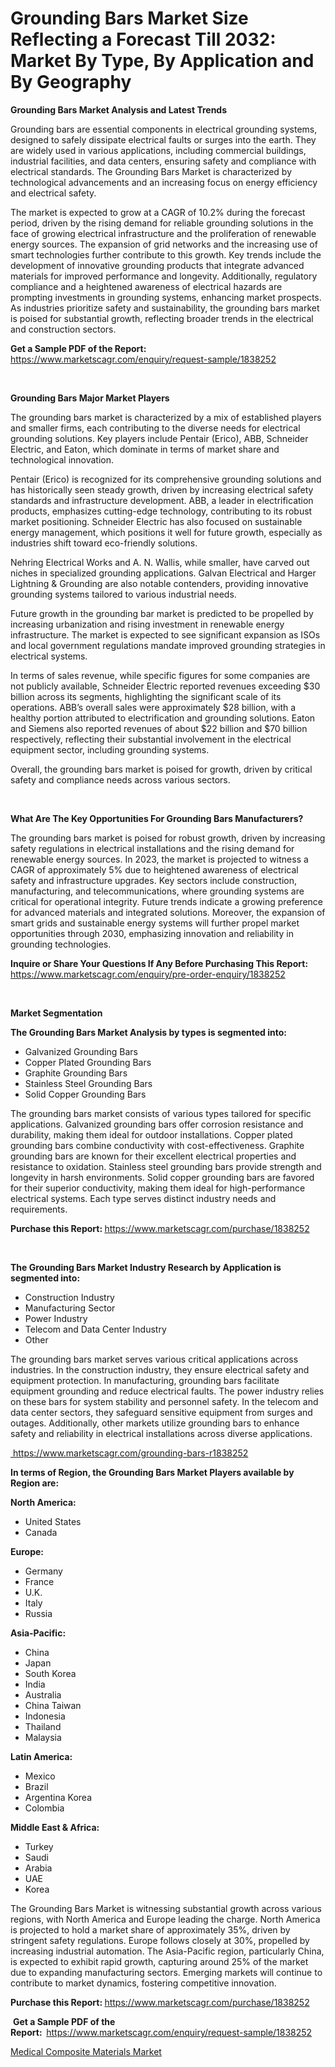 <p><h1>Grounding Bars Market Size Reflecting a Forecast Till 2032: Market By Type, By Application and By Geography</h1></p><p><strong>Grounding Bars Market Analysis and Latest Trends</strong></p>
<p><p>Grounding bars are essential components in electrical grounding systems, designed to safely dissipate electrical faults or surges into the earth. They are widely used in various applications, including commercial buildings, industrial facilities, and data centers, ensuring safety and compliance with electrical standards. The Grounding Bars Market is characterized by technological advancements and an increasing focus on energy efficiency and electrical safety.</p><p>The market is expected to grow at a CAGR of 10.2% during the forecast period, driven by the rising demand for reliable grounding solutions in the face of growing electrical infrastructure and the proliferation of renewable energy sources. The expansion of grid networks and the increasing use of smart technologies further contribute to this growth. Key trends include the development of innovative grounding products that integrate advanced materials for improved performance and longevity. Additionally, regulatory compliance and a heightened awareness of electrical hazards are prompting investments in grounding systems, enhancing market prospects. As industries prioritize safety and sustainability, the grounding bars market is poised for substantial growth, reflecting broader trends in the electrical and construction sectors.</p></p>
<p><strong>Get a Sample PDF of the Report:&nbsp;</strong> <a href="https://www.marketscagr.com/enquiry/request-sample/1838252?utm_campaign=3137&utm_medium=2&utm_source=Github&utm_content=ia&utm_term=02042025&utm_id=grounding-bars">https://www.marketscagr.com/enquiry/request-sample/1838252</a></p>
<p>&nbsp;</p>
<p><strong>Grounding Bars Major Market Players</strong></p>
<p><p>The grounding bars market is characterized by a mix of established players and smaller firms, each contributing to the diverse needs for electrical grounding solutions. Key players include Pentair (Erico), ABB, Schneider Electric, and Eaton, which dominate in terms of market share and technological innovation. </p><p>Pentair (Erico) is recognized for its comprehensive grounding solutions and has historically seen steady growth, driven by increasing electrical safety standards and infrastructure development. ABB, a leader in electrification products, emphasizes cutting-edge technology, contributing to its robust market positioning. Schneider Electric has also focused on sustainable energy management, which positions it well for future growth, especially as industries shift toward eco-friendly solutions.</p><p>Nehring Electrical Works and A. N. Wallis, while smaller, have carved out niches in specialized grounding applications. Galvan Electrical and Harger Lightning & Grounding are also notable contenders, providing innovative grounding systems tailored to various industrial needs.</p><p>Future growth in the grounding bar market is predicted to be propelled by increasing urbanization and rising investment in renewable energy infrastructure. The market is expected to see significant expansion as ISOs and local government regulations mandate improved grounding strategies in electrical systems.</p><p>In terms of sales revenue, while specific figures for some companies are not publicly available, Schneider Electric reported revenues exceeding $30 billion across its segments, highlighting the significant scale of its operations. ABB’s overall sales were approximately $28 billion, with a healthy portion attributed to electrification and grounding solutions. Eaton and Siemens also reported revenues of about $22 billion and $70 billion respectively, reflecting their substantial involvement in the electrical equipment sector, including grounding systems. </p><p>Overall, the grounding bars market is poised for growth, driven by critical safety and compliance needs across various sectors.</p></p>
<p>&nbsp;</p>
<p><strong>What Are The Key Opportunities For Grounding Bars Manufacturers?</strong></p>
<p><p>The grounding bars market is poised for robust growth, driven by increasing safety regulations in electrical installations and the rising demand for renewable energy sources. In 2023, the market is projected to witness a CAGR of approximately 5% due to heightened awareness of electrical safety and infrastructure upgrades. Key sectors include construction, manufacturing, and telecommunications, where grounding systems are critical for operational integrity. Future trends indicate a growing preference for advanced materials and integrated solutions. Moreover, the expansion of smart grids and sustainable energy systems will further propel market opportunities through 2030, emphasizing innovation and reliability in grounding technologies.</p></p>
<p><strong>Inquire or Share Your Questions If Any Before Purchasing This Report:</strong> <a href="https://www.marketscagr.com/enquiry/pre-order-enquiry/1838252?utm_campaign=3137&utm_medium=2&utm_source=Github&utm_content=ia&utm_term=02042025&utm_id=grounding-bars">https://www.marketscagr.com/enquiry/pre-order-enquiry/1838252</a></p>
<p>&nbsp;</p>
<p><strong>Market Segmentation</strong></p>
<p><strong>The Grounding Bars Market Analysis by types is segmented into:</strong></p>
<p><ul><li>Galvanized Grounding Bars</li><li>Copper Plated Grounding Bars</li><li>Graphite Grounding Bars</li><li>Stainless Steel Grounding Bars</li><li>Solid Copper Grounding Bars</li></ul></p>
<p><p>The grounding bars market consists of various types tailored for specific applications. Galvanized grounding bars offer corrosion resistance and durability, making them ideal for outdoor installations. Copper plated grounding bars combine conductivity with cost-effectiveness. Graphite grounding bars are known for their excellent electrical properties and resistance to oxidation. Stainless steel grounding bars provide strength and longevity in harsh environments. Solid copper grounding bars are favored for their superior conductivity, making them ideal for high-performance electrical systems. Each type serves distinct industry needs and requirements.</p></p>
<p><strong>Purchase this Report:&nbsp;</strong><a href="https://www.marketscagr.com/purchase/1838252?utm_campaign=3137&utm_medium=2&utm_source=Github&utm_content=ia&utm_term=02042025&utm_id=grounding-bars">https://www.marketscagr.com/purchase/1838252</a></p>
<p>&nbsp;</p>
<p><strong>The Grounding Bars Market Industry Research by Application is segmented into:</strong></p>
<p><ul><li>Construction Industry</li><li>Manufacturing Sector</li><li>Power Industry</li><li>Telecom and Data Center Industry</li><li>Other</li></ul></p>
<p><p>The grounding bars market serves various critical applications across industries. In the construction industry, they ensure electrical safety and equipment protection. In manufacturing, grounding bars facilitate equipment grounding and reduce electrical faults. The power industry relies on these bars for system stability and personnel safety. In the telecom and data center sectors, they safeguard sensitive equipment from surges and outages. Additionally, other markets utilize grounding bars to enhance safety and reliability in electrical installations across diverse applications.</p></p>
<p><a href="https://www.marketscagr.com/grounding-bars-r1838252?utm_campaign=3137&utm_medium=2&utm_source=Github&utm_content=ia&utm_term=02042025&utm_id=grounding-bars">&nbsp;https://www.marketscagr.com/grounding-bars-r1838252</a></p>
<p><strong>In terms of Region, the Grounding Bars Market Players available by Region are:</strong></p>
<p>
    <p> <strong> North America: </strong>
        <ul>
            <li>United States</li>
            <li>Canada</li>
        </ul>
        </p> 
    <p> <strong> Europe: </strong>
        <ul>
            <li>Germany</li>
            <li>France</li>
            <li>U.K.</li>
            <li>Italy</li>
            <li>Russia</li>
        </ul>
        </p> 
    <p> <strong> Asia-Pacific: </strong>
        <ul>
            <li>China</li>
            <li>Japan</li>
            <li>South Korea</li>
            <li>India</li>
            <li>Australia</li>
            <li>China Taiwan</li>
            <li>Indonesia</li>
            <li>Thailand</li>
            <li>Malaysia</li>
        </ul>
        </p> 
    <p> <strong> Latin America: </strong>
        <ul>
            <li>Mexico</li>
            <li>Brazil</li>
            <li>Argentina Korea</li>
            <li>Colombia</li>
        </ul>
        </p> 
    <p> <strong> Middle East & Africa: </strong>
        <ul>
            <li>Turkey</li>
            <li>Saudi</li>
            <li>Arabia</li>
            <li>UAE</li>
            <li>Korea</li>
        </ul>
    </p>
    </p>
<p><p>The Grounding Bars Market is witnessing substantial growth across various regions, with North America and Europe leading the charge. North America is projected to hold a market share of approximately 35%, driven by stringent safety regulations. Europe follows closely at 30%, propelled by increasing industrial automation. The Asia-Pacific region, particularly China, is expected to exhibit rapid growth, capturing around 25% of the market due to expanding manufacturing sectors. Emerging markets will continue to contribute to market dynamics, fostering competitive innovation.</p></p>
<p><strong>Purchase this Report: </strong><a href="https://www.marketscagr.com/purchase/1838252?utm_campaign=3137&utm_medium=2&utm_source=Github&utm_content=ia&utm_term=02042025&utm_id=grounding-bars">https://www.marketscagr.com/purchase/1838252</a></p>
<p>&nbsp;<strong>Get a Sample PDF of the Report:&nbsp;&nbsp;</strong><a href="https://www.marketscagr.com/enquiry/request-sample/1838252?utm_campaign=3137&utm_medium=2&utm_source=Github&utm_content=ia&utm_term=02042025&utm_id=grounding-bars">https://www.marketscagr.com/enquiry/request-sample/1838252</a></p>
<p><strong></strong></p>
<p><p><a href="https://github.com/miottaredlin79/Market-Research-Report-List-1/blob/main/medical-composite-materials-market.md?utm_campaign=3137&utm_medium=2&utm_source=Github&utm_content=ia&utm_term=02042025&utm_id=grounding-bars">Medical Composite Materials Market</a></p></p>